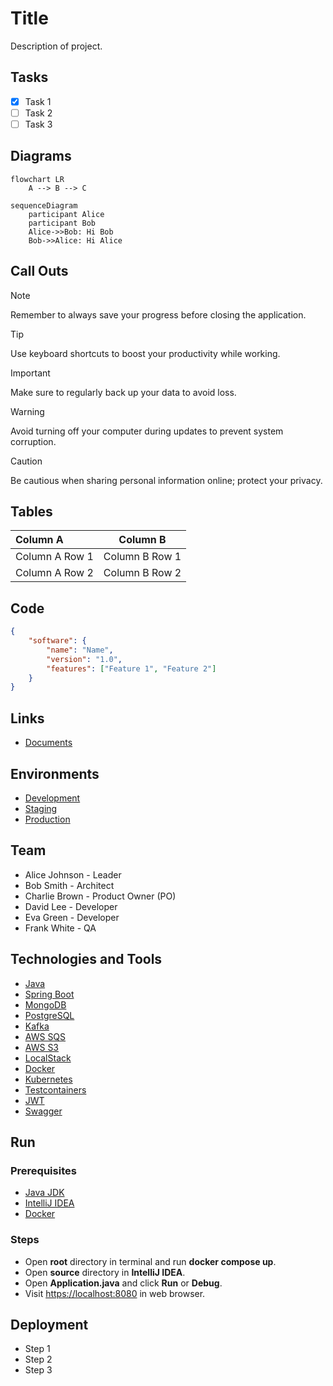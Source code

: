 # Title

Description of project.

## Tasks

- [x] Task 1
- [ ] Task 2
- [ ] Task 3

## Diagrams

```mermaid
flowchart LR
    A --> B --> C
```

```mermaid
sequenceDiagram
    participant Alice
    participant Bob
    Alice->>Bob: Hi Bob
    Bob->>Alice: Hi Alice
```

## Call Outs

> [!NOTE]
> Remember to always save your progress before closing the application.

> [!TIP]
> Use keyboard shortcuts to boost your productivity while working.

> [!IMPORTANT]
> Make sure to regularly back up your data to avoid loss.

> [!WARNING]
> Avoid turning off your computer during updates to prevent system corruption.

> [!CAUTION]
> Be cautious when sharing personal information online; protect your privacy.

## Tables

| Column A       | Column B       |
| :---           |    :----:      |
| Column A Row 1 | Column B Row 1 |
| Column A Row 2 | Column B Row 2 |

## Code

```json
{
    "software": {
        "name": "Name",
        "version": "1.0",
        "features": ["Feature 1", "Feature 2"]
    }
}
```

## Links

- [Documents](https://documents.example.com)

## Environments

- [Development](https://development.example.com)
- [Staging](https://staging.example.com)
- [Production](https://www.example.com)

## Team

- Alice Johnson - Leader
- Bob Smith - Architect
- Charlie Brown - Product Owner (PO)
- David Lee - Developer
- Eva Green - Developer
- Frank White - QA

## Technologies and Tools

- [Java](https://dev.java)
- [Spring Boot](https://spring.io/projects/spring-boot)
- [MongoDB](https://www.mongodb.com)
- [PostgreSQL](https://www.postgresql.org)
- [Kafka](https://kafka.apache.org)
- [AWS SQS](https://aws.amazon.com/sqs)
- [AWS S3](https://aws.amazon.com/s3)
- [LocalStack](https://localstack.cloud)
- [Docker](https://www.docker.com/get-started)
- [Kubernetes](https://kubernetes.io)
- [Testcontainers](https://testcontainers.com)
- [JWT](https://jwt.io)
- [Swagger](https://swagger.io)

## Run

### Prerequisites

- [Java JDK](https://www.oracle.com/java/technologies/downloads)
- [IntelliJ IDEA](https://www.jetbrains.com/idea/download)
- [Docker](https://www.docker.com/get-started)

### Steps

- Open **root** directory in terminal and run **docker compose up**.
- Open **source** directory in **IntelliJ IDEA**.
- Open **Application.java** and click **Run** or **Debug**.
- Visit <https://localhost:8080> in web browser.

## Deployment

- Step 1
- Step 2
- Step 3
